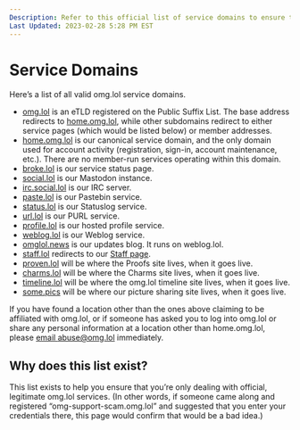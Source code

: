 ```yaml
---
Description: Refer to this official list of service domains to ensure that you’re dealing with legit omg.lol stuff 
Last Updated: 2023-02-28 5:28 PM EST
---
```


# Service Domains

Here’s a list of all valid omg.lol service domains.

- [omg.lol](https://omg.lol) is an eTLD registered on the Public Suffix List. The base address redirects to [home.omg.lol](https://home.omg.lol), while other subdomains redirect to either service pages (which would be listed below) or member addresses.
- [home.omg.lol](https://home.omg.lol) is our canonical service domain, and the only domain used for account activity (registration, sign-in, account maintenance, etc.). There are no member-run services operating within this domain.
- [broke.lol](https://broke.lol) is our service status page.
- [social.lol](https://social.lol) is our Mastodon instance.
- [irc.social.lol](https://social.lol) is our IRC server.
- [paste.lol](https://paste.lol) is our Pastebin service.
- [status.lol](https://status.lol) is our Statuslog service.
- [url.lol](https://url.lol) is our PURL service.
- [profile.lol](https://profile.lol) is our hosted profile service.
- [weblog.lol](https://weblog.lol) is our Weblog service.
- [omglol.news](https://omglol.news) is our updates blog. It runs on weblog.lol.
- [staff.lol](https://staff.lol) redirects to our [Staff page](https://home.omg.lol/staff).
- [proven.lol](https://proven.lol) will be where the Proofs site lives, when it goes live.
- [charms.lol](https://charms.lol) will be where the Charms site lives, when it goes live.
- [timeline.lol](https://timeline.lol) will be where the omg.lol timeline site lives, when it goes live.
- [some.pics](https://some.pics) will be where our picture sharing site lives, when it goes live.

If you have found a location other than the ones above claiming to be affiliated with omg.lol, or if someone has asked you to log into omg.lol or share any personal information at a location other than home.omg.lol, please [email abuse@omg.lol](mailto:abuse@omg.lol) immediately.

## Why does this list exist?

This list exists to help you ensure that you’re only dealing with official, legitimate omg.lol services. (In other words, if someone came along and registered “omg-support-scam.omg.lol” and suggested that you enter your credentials there, this page would confirm that would be a bad idea.)

